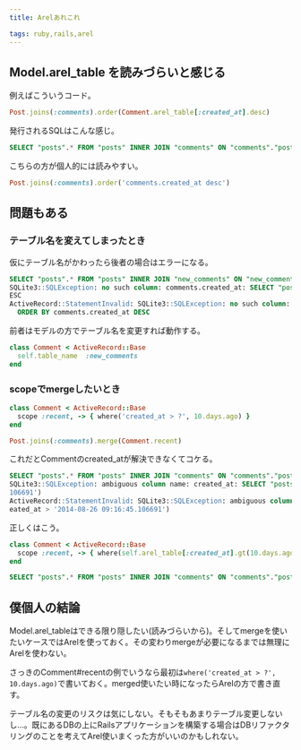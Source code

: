 ```yaml
---
title: Arelあれこれ

tags: ruby,rails,arel
---
```


## Model.arel_table を読みづらいと感じる

例えばこういうコード。

```ruby
Post.joins(:comments).order(Comment.arel_table[:created_at].desc)
```

発行されるSQLはこんな感じ。

```sql
SELECT "posts".* FROM "posts" INNER JOIN "comments" ON "comments"."post_id" = "posts"."id"  ORDER BY "comments"."created_at" DESC
```

こちらの方が個人的には読みやすい。

```ruby
Post.joins(:comments).order('comments.created_at desc')
```

## 問題もある

### テーブル名を変えてしまったとき

仮にテーブル名がかわったら後者の場合はエラーになる。

```sql
SELECT "posts".* FROM "posts" INNER JOIN "new_comments" ON "new_comments"."post_id" = "posts"."id"  ORDER BY comments.created_at DESC
SQLite3::SQLException: no such column: comments.created_at: SELECT "posts".* FROM "posts" INNER JOIN "new_comments" ON "new_comments"."post_id" = "posts"."id"  ORDER BY comments.created_at D
ESC
ActiveRecord::StatementInvalid: SQLite3::SQLException: no such column: comments.created_at: SELECT "posts".* FROM "posts" INNER JOIN "new_comments" ON "new_comments"."post_id" = "posts"."id"
  ORDER BY comments.created_at DESC

```

前者はモデルの方でテーブル名を変更すれば動作する。

```ruby
class Comment < ActiveRecord::Base
  self.table_name  :new_comments
end
```

### scopeでmergeしたいとき

```ruby
class Comment < ActiveRecord::Base
  scope :recent, -> { where('created_at > ?', 10.days.ago) }
end

Post.joins(:comments).merge(Comment.recent)
```

これだとCommentのcreated_atが解決できなくてコケる。

```sql
SELECT "posts".* FROM "posts" INNER JOIN "comments" ON "comments"."post_id" = "posts"."id" WHERE (created_at > '2014-08-26 09:16:45.106691')
SQLite3::SQLException: ambiguous column name: created_at: SELECT "posts".* FROM "posts" INNER JOIN "comments" ON "comments"."post_id" = "posts"."id" WHERE (created_at > '2014-08-26 09:16:45.
106691')
ActiveRecord::StatementInvalid: SQLite3::SQLException: ambiguous column name: created_at: SELECT "posts".* FROM "posts" INNER JOIN "comments" ON "comments"."post_id" = "posts"."id" WHERE (cr
eated_at > '2014-08-26 09:16:45.106691')
```

正しくはこう。

```ruby
class Comment < ActiveRecord::Base
  scope :recent, -> { where(self.arel_table[:created_at].gt(10.days.ago)) }
end
```

```sql
SELECT "posts".* FROM "posts" INNER JOIN "comments" ON "comments"."post_id" = "posts"."id" WHERE ("comments"."created_at" > '2014-08-26 09:19:17.406299')
```

## 僕個人の結論

Model.arel_tableはできる限り隠したい(読みづらいから)。そしてmergeを使いたいケースではArelを使っておく。その変わりmergeが必要になるまでは無理にArelを使わない。

さっきのComment#recentの例でいうなら最初は```where('created_at > ?', 10.days.ago)```で書いておく。merged使いたい時になったらArelの方で書き直す。

テーブル名の変更のリスクは気にしない。そもそもあまりテーブル変更しないし…。既にあるDBの上にRailsアプリケーションを構築する場合はDBリファクタリングのことを考えてArel使いまくった方がいいのかもしれない。
